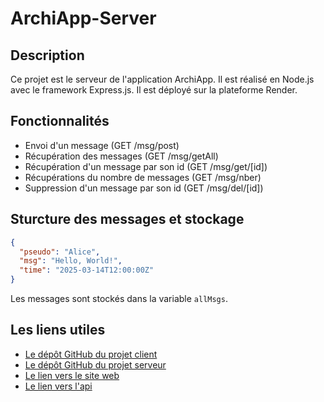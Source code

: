 # ArchiApp-Server

## Description

Ce projet est le serveur de l'application ArchiApp. Il est réalisé en Node.js avec le framework Express.js. Il est déployé sur la plateforme Render.

## Fonctionnalités

- Envoi d'un message (GET /msg/post)
- Récupération des messages (GET /msg/getAll)
- Récupération d'un message par son id (GET /msg/get/[id])
- Récupérations du nombre de messages (GET /msg/nber)
- Suppression d'un message par son id (GET /msg/del/[id])

## Sturcture des messages et stockage

```json
{
  "pseudo": "Alice",
  "msg": "Hello, World!",
  "time": "2025-03-14T12:00:00Z"
}
```

Les messages sont stockés dans la variable `allMsgs`.

## Les liens utiles

- [Le dépôt GitHub du projet client](https://github.com/41ks/ArchiApp-Client.git)
- [Le dépôt GitHub du projet serveur](https://github.com/41ks/ArchiApp-Server.git)
- [Le lien vers le site web](https://archiapp-client.onrender.com/)
- [Le lien vers l'api](https://archiapp-server.onrender.com/)
